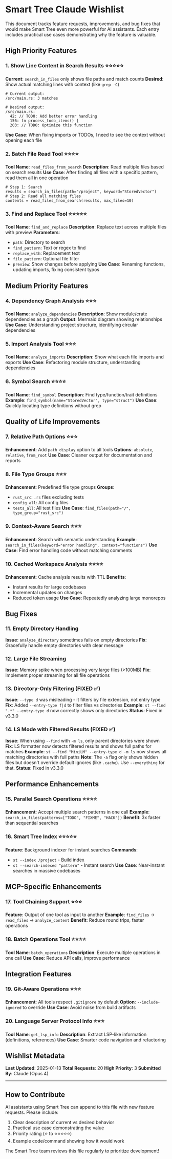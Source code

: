 # Smart Tree Claude Wishlist

This document tracks feature requests, improvements, and bug fixes that would make Smart Tree even more powerful for AI assistants. Each entry includes practical use cases demonstrating why the feature is valuable.

## High Priority Features

### 1. Show Line Content in Search Results ⭐⭐⭐⭐⭐
**Current**: `search_in_files` only shows file paths and match counts
**Desired**: Show actual matching lines with context (like `grep -C`)
```
# Current output:
/src/main.rs: 3 matches

# Desired output:
/src/main.rs:
  42: // TODO: Add better error handling
  156: fn process_todo_items() {
  203: // TODO: Optimize this function
```
**Use Case**: When fixing imports or TODOs, I need to see the context without opening each file

### 2. Batch File Read Tool ⭐⭐⭐⭐
**Tool Name**: `read_files_from_search`
**Description**: Read multiple files based on search results
**Use Case**: After finding all files with a specific pattern, read them all in one operation
```
# Step 1: Search
results = search_in_files(path="/project", keyword="StoredVector")
# Step 2: Read all matching files
contents = read_files_from_search(results, max_files=10)
```

### 3. Find and Replace Tool ⭐⭐⭐⭐⭐
**Tool Name**: `find_and_replace`
**Description**: Replace text across multiple files with preview
**Parameters**:
- `path`: Directory to search
- `find_pattern`: Text or regex to find
- `replace_with`: Replacement text
- `file_pattern`: Optional file filter
- `preview`: Show changes before applying
**Use Case**: Renaming functions, updating imports, fixing consistent typos

## Medium Priority Features

### 4. Dependency Graph Analysis ⭐⭐⭐
**Tool Name**: `analyze_dependencies`
**Description**: Show module/crate dependencies as a graph
**Output**: Mermaid diagram showing relationships
**Use Case**: Understanding project structure, identifying circular dependencies

### 5. Import Analysis Tool ⭐⭐⭐
**Tool Name**: `analyze_imports`
**Description**: Show what each file imports and exports
**Use Case**: Refactoring module structure, understanding dependencies

### 6. Symbol Search ⭐⭐⭐⭐
**Tool Name**: `find_symbol`
**Description**: Find type/function/trait definitions
**Example**: `find_symbol(name="StoredVector", type="struct")`
**Use Case**: Quickly locating type definitions without grep

## Quality of Life Improvements

### 7. Relative Path Options ⭐⭐⭐
**Enhancement**: Add `path_display` option to all tools
**Options**: `absolute`, `relative`, `from_root`
**Use Case**: Cleaner output for documentation and reports

### 8. File Type Groups ⭐⭐⭐
**Enhancement**: Predefined file type groups
**Groups**: 
- `rust_src`: `.rs` files excluding tests
- `config_all`: All config files
- `tests_all`: All test files
**Use Case**: `find_files(path="/", type_group="rust_src")`

### 9. Context-Aware Search ⭐⭐⭐
**Enhancement**: Search with semantic understanding
**Example**: `search_in_files(keyword="error handling", context="functions")`
**Use Case**: Find error handling code without matching comments

### 10. Cached Workspace Analysis ⭐⭐⭐⭐
**Enhancement**: Cache analysis results with TTL
**Benefits**: 
- Instant results for large codebases
- Incremental updates on changes
- Reduced token usage
**Use Case**: Repeatedly analyzing large monorepos

## Bug Fixes

### 11. Empty Directory Handling
**Issue**: `analyze_directory` sometimes fails on empty directories
**Fix**: Gracefully handle empty directories with clear message

### 12. Large File Streaming
**Issue**: Memory spike when processing very large files (>100MB)
**Fix**: Implement proper streaming for all file operations

### 13. Directory-Only Filtering (FIXED ✅)
**Issue**: `--type d` was misleading - it filters by file extension, not entry type
**Fix**: Added `--entry-type f|d` to filter files vs directories
**Example**: `st --find ".*" --entry-type d` now correctly shows only directories
**Status**: Fixed in v3.3.0

### 14. LS Mode with Filtered Results (FIXED ✅)
**Issue**: When using `--find` with `-m ls`, only parent directories were shown
**Fix**: LS formatter now detects filtered results and shows full paths for matches
**Example**: `st --find "MiniLM" --entry-type d -m ls` now shows all matching directories with full paths
**Note**: The `-a` flag only shows hidden files but doesn't override default ignores (like `.cache`). Use `--everything` for that.
**Status**: Fixed in v3.3.0

## Performance Enhancements

### 15. Parallel Search Operations ⭐⭐⭐⭐
**Enhancement**: Accept multiple search patterns in one call
**Example**: `search_in_files(patterns=["TODO", "FIXME", "HACK"])`
**Benefit**: 3x faster than sequential searches

### 16. Smart Tree Index ⭐⭐⭐⭐⭐
**Feature**: Background indexer for instant searches
**Commands**: 
- `st --index /project` - Build index
- `st --search-indexed "pattern"` - Instant search
**Use Case**: Near-instant searches in massive codebases

## MCP-Specific Enhancements

### 17. Tool Chaining Support ⭐⭐⭐
**Feature**: Output of one tool as input to another
**Example**: `find_files` → `read_files` → `analyze_content`
**Benefit**: Reduce round trips, faster operations

### 18. Batch Operations Tool ⭐⭐⭐⭐
**Tool Name**: `batch_operations`
**Description**: Execute multiple operations in one call
**Use Case**: Reduce API calls, improve performance

## Integration Features

### 19. Git-Aware Operations ⭐⭐⭐
**Enhancement**: All tools respect `.gitignore` by default
**Option**: `--include-ignored` to override
**Use Case**: Avoid noise from build artifacts

### 20. Language Server Protocol Info ⭐⭐⭐
**Tool Name**: `get_lsp_info`
**Description**: Extract LSP-like information (definitions, references)
**Use Case**: Smarter code navigation and refactoring

## Wishlist Metadata

**Last Updated**: 2025-01-13
**Total Requests**: 20
**High Priority**: 3
**Submitted By**: Claude (Opus 4)

---

## How to Contribute

AI assistants using Smart Tree can append to this file with new feature requests. Please include:
1. Clear description of current vs desired behavior
2. Practical use case demonstrating the value
3. Priority rating (⭐ to ⭐⭐⭐⭐⭐)
4. Example code/command showing how it would work

The Smart Tree team reviews this file regularly to prioritize development!